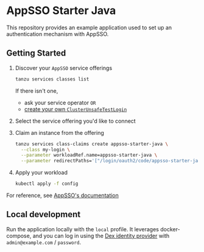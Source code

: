 # AppSSO Starter Java

This repository provides an example application used to set up an authentication mechanism with AppSSO.

## Getting Started

1. Discover your `AppSSO` service offerings

   ```bash
   tanzu services classes list
   ```

   If there isn't one,

    - ask your service operator `OR`
    - [create your own `ClusterUnsafeTestLogin`](https://docs.vmware.com/en/VMware-Tanzu-Application-Platform/1.6/tap/app-sso-reference-api-clusterunsafetestlogin.html)

1. Select the service offering you'd like to connect

1. Claim an instance from the offering

   ```bash
   tanzu services class-claims create appsso-starter-java \
     --class my-login \
     --parameter workloadRef.name=appsso-starter-java \
     --parameter redirectPaths='["/login/oauth2/code/appsso-starter-java"]'
   ```

1. Apply your workload

   ```bash
   kubectl apply -f config
   ```

For reference, see
[AppSSO's documentation](https://docs.vmware.com/en/VMware-Tanzu-Application-Platform/1.6/tap/app-sso-about.html)

## Local development

Run the application locally with the `local` profile. It leverages docker-compose, and you can log in using the
[Dex identity provider](https://dexidp.io) with `admin@example.com` / `password`.